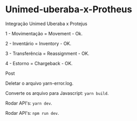 # Unimed-uberaba-x-Protheus
Integração Unimed Uberaba x Protejus

1 - Movimentação = Movement - Ok.

2 - Inventário = Inventory - OK.

3 - Transferência = Reassignment - OK.

4 - Estorno = Chargeback - OK.

Post

Deletar o arquivo yarn-error.log.

Converte os arquivo para Javascript: `yarn build`.

Rodar API's: `yarn dev`.

Rodar API's: `npm run dev`.
